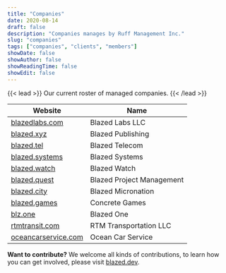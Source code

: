 ```yaml
---
title: "Companies"
date: 2020-08-14
draft: false
description: "Companies manages by Ruff Management Inc."
slug: "companies"
tags: ["companies", "clients", "members"]
showDate: false
showAuthor: false
showReadingTime: false
showEdit: false
---
```


{{< lead >}}
Our current roster of managed companies.
{{< /lead >}}

| Website                                                                | Name                         |
| ---------------------------------------------------------------------- | ---------------------------- |
| [blazedlabs.com](https://blazedlabs.com)                               | Blazed Labs LLC              |
| [blazed.xyz](https://blazed.xyz)                                       | Blazed Publishing            |
| [blazed.tel](https://blazed.tel)                                       | Blazed Telecom               |
| [blazed.systems](https://blazed.systems/)                              | Blazed Systems               |
| [blazed.watch](https://blazed.watch)                                   | Blazed Watch                 |
| [blazed.quest](https://blazed.quest)                                   | Blazed Project Management    |
| [blazed.city](https://blazed.city)                                     | Blazed Micronation           |
| [blazed.games](https://blazed.games)                                   | Concrete Games               |
| [blz.one](https://blz.one)                                             | Blazed One                   |
| [rtmtransit.com](https://rtmtransit.com)                               | RTM Transportation LLC       |
| [oceancarservice.com](https://oceancarservice.com)                     | Ocean Car Service            |

**Want to contribute?** We welcome all kinds of contributions, to learn how you can get involved, please visit [blazed.dev](https://blazed.dev/).
